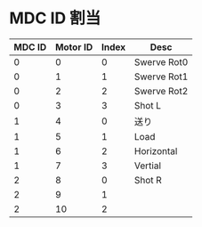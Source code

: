 # MDC ID 割当

| MDC ID | Motor ID | Index | Desc        |
| ------ | -------- | ----- | ----------- |
| 0      | 0        | 0     | Swerve Rot0 |
| 0      | 1        | 1     | Swerve Rot1 |
| 0      | 2        | 2     | Swerve Rot2 |
| 0      | 3        | 3     | Shot L      |
| 1      | 4        | 0     | 送り        |
| 1      | 5        | 1     | Load        |
| 1      | 6        | 2     | Horizontal  |
| 1      | 7        | 3     | Vertial     |
| 2      | 8        | 0     | Shot R      |
| 2      | 9        | 1     |             |
| 2      | 10       | 2     |             |